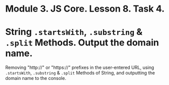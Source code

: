 # Module 3. JS Core. Lesson 8. Task 4.

# String `.startsWith`, `.substring` & `.split` Methods. Output the domain name.

Removing "http://" or "https://" prefixes in the user-entered URL, using `.startsWith`, `.substring` & `.split` Methods of String, and outputting the domain name to the console.
